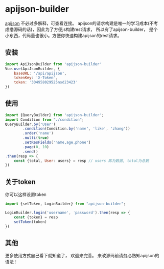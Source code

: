 # apijson-builder
[apijson](https://github.com/APIJSON/APIJSON) 不必过多解释，可查看连接。
apijson的请求构建是唯一的学习成本(不考虑撸源码的话)，因此为了方便js构建rest请求，
所以有了apijson-builder， 是个小东西，代码量也很小。方便你快速构建apijson的rest请求。

## 安装
```javascript
import ApiJsonBuilder from 'apijson-builder'
Vue.use(ApiJsonBuilder, {
    baseURL: '/api/apijson',
    tokenKey: 'X-Token',
    token: '304958029525nsd23423'
})
```

## 使用
```javascript
import {QueryBuilder} from 'apijson-builder';
import Condition from "./condition";
QueryBuilder.by('User')
        .condition(Condition.by('name', 'like', 'zhang'))
        .order('name')
        .multi(true)
        .setResFields('name,age,phone')
        .page(0, 10)
        .send()
.then(resp => {
    const {total, User: users} = resp // users 即为数据, total为总数
})
```

## 关于token
你可以这样设置token
```javascript
import {setToken, LoginBuilder} from "apijson-builder";

LoginBuilder.login('username', 'password').then(resp => {
    const {token} = resp
    setToken(token)
})
```

## 其他
更多使用方式自己看下就知道了， 欢迎来完善。
来改源码前请务必熟知apijson的语法！